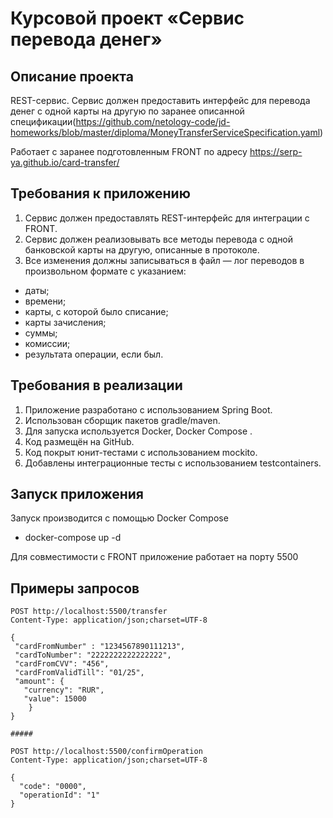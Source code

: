# Курсовой проект «Сервис перевода денег»

## Описание проекта

REST-сервис. Сервис должен предоставить интерфейс для перевода денег с одной карты на другую по заранее описанной спецификации(https://github.com/netology-code/jd-homeworks/blob/master/diploma/MoneyTransferServiceSpecification.yaml)

Работает с заранее подготовленным FRONT по адресу https://serp-ya.github.io/card-transfer/
## Требования к приложению

1. Сервис должен предоставлять REST-интерфейс для интеграции с FRONT.
2. Сервис должен реализовывать все методы перевода с одной банковской карты на другую, описанные в протоколе.
3. Все изменения должны записываться в файл — лог переводов в произвольном формате с указанием:
- даты; 
- времени; 
- карты, с которой было списание; 
- карты зачисления; 
- суммы; 
- комиссии; 
- результата операции, если был.

## Требования в реализации

1. Приложение разработано с использованием Spring Boot. 
2. Использован сборщик пакетов gradle/maven. 
3. Для запуска используется Docker, Docker Compose . 
4. Код размещён на GitHub. 
5. Код покрыт юнит-тестами с использованием mockito. 
6. Добавлены интеграционные тесты с использованием testcontainers.

## Запуск приложения

Запуск производится с помощью Docker Compose

- docker-compose up -d

Для совместимости с FRONT приложение работает на порту 5500

## Примеры запросов


```
POST http://localhost:5500/transfer
Content-Type: application/json;charset=UTF-8

{
 "cardFromNumber" : "1234567890111213",
 "cardToNumber": "2222222222222222",
 "cardFromCVV": "456",
 "cardFromValidTill": "01/25",
 "amount": {
   "currency": "RUR",
   "value": 15000
    }
}

#####

POST http://localhost:5500/confirmOperation
Content-Type: application/json;charset=UTF-8

{
  "code": "0000",
  "operationId": "1"
}
```